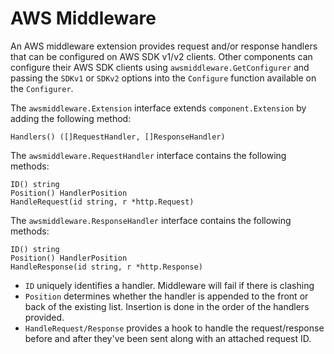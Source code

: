 # AWS Middleware

An AWS middleware extension provides request and/or response handlers that can be configured on AWS SDK v1/v2 clients.
Other components can configure their AWS SDK clients using `awsmiddleware.GetConfigurer` and passing the `SDKv1` or `SDKv2`
options into the `Configure` function available on the `Configurer`.

The `awsmiddleware.Extension` interface extends `component.Extension` by adding the following method:
```
Handlers() ([]RequestHandler, []ResponseHandler)
```

The `awsmiddleware.RequestHandler` interface contains the following methods:
```
ID() string
Position() HandlerPosition
HandleRequest(id string, r *http.Request)
```

The `awsmiddleware.ResponseHandler` interface contains the following methods:
```
ID() string
Position() HandlerPosition
HandleResponse(id string, r *http.Response)
```

- `ID` uniquely identifies a handler. Middleware will fail if there is clashing 
- `Position` determines whether the handler is appended to the front or back of the existing list. Insertion is done
in the order of the handlers provided.
- `HandleRequest/Response` provides a hook to handle the request/response before and after they've been sent along
with an attached request ID.
